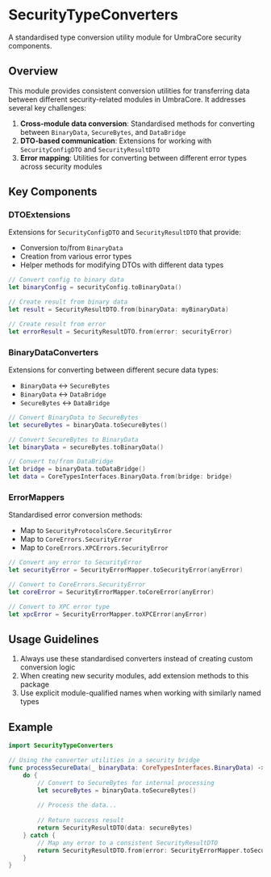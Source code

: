 # SecurityTypeConverters

A standardised type conversion utility module for UmbraCore security components.

## Overview

This module provides consistent conversion utilities for transferring data between different security-related modules in UmbraCore. It addresses several key challenges:

1. **Cross-module data conversion**: Standardised methods for converting between `BinaryData`, `SecureBytes`, and `DataBridge`
2. **DTO-based communication**: Extensions for working with `SecurityConfigDTO` and `SecurityResultDTO`
3. **Error mapping**: Utilities for converting between different error types across security modules

## Key Components

### DTOExtensions

Extensions for `SecurityConfigDTO` and `SecurityResultDTO` that provide:
- Conversion to/from `BinaryData`
- Creation from various error types
- Helper methods for modifying DTOs with different data types

```swift
// Convert config to binary data
let binaryConfig = securityConfig.toBinaryData()

// Create result from binary data
let result = SecurityResultDTO.from(binaryData: myBinaryData)

// Create result from error
let errorResult = SecurityResultDTO.from(error: securityError)
```

### BinaryDataConverters

Extensions for converting between different secure data types:
- `BinaryData` ↔ `SecureBytes`
- `BinaryData` ↔ `DataBridge`
- `SecureBytes` ↔ `DataBridge`

```swift
// Convert BinaryData to SecureBytes
let secureBytes = binaryData.toSecureBytes()

// Convert SecureBytes to BinaryData
let binaryData = secureBytes.toBinaryData()

// Convert to/from DataBridge
let bridge = binaryData.toDataBridge()
let data = CoreTypesInterfaces.BinaryData.from(bridge: bridge)
```

### ErrorMappers

Standardised error conversion methods:
- Map to `SecurityProtocolsCore.SecurityError`
- Map to `CoreErrors.SecurityError`
- Map to `CoreErrors.XPCErrors.SecurityError`

```swift
// Convert any error to SecurityError
let securityError = SecurityErrorMapper.toSecurityError(anyError)

// Convert to CoreErrors.SecurityError
let coreError = SecurityErrorMapper.toCoreError(anyError)

// Convert to XPC error type
let xpcError = SecurityErrorMapper.toXPCError(anyError)
```

## Usage Guidelines

1. Always use these standardised converters instead of creating custom conversion logic
2. When creating new security modules, add extension methods to this package
3. Use explicit module-qualified names when working with similarly named types

## Example

```swift
import SecurityTypeConverters

// Using the converter utilities in a security bridge
func processSecureData(_ binaryData: CoreTypesInterfaces.BinaryData) -> SecurityResultDTO {
    do {
        // Convert to SecureBytes for internal processing
        let secureBytes = binaryData.toSecureBytes()
        
        // Process the data...
        
        // Return success result
        return SecurityResultDTO(data: secureBytes)
    } catch {
        // Map any error to a consistent SecurityResultDTO
        return SecurityResultDTO.from(error: SecurityErrorMapper.toSecurityError(error))
    }
}
```
